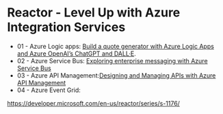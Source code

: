 # Reactor - Level Up with Azure Integration Services

- 01 - Azure Logic apps: [Build a quote generator with Azure Logic Apps and Azure OpenAI’s ChatGPT and DALL·E](/01-logicapps).
- 02 - Azure Service Bus: [Exploring enterprise messaging with Azure Service Bus](/02-servicebus)
- 03 - Azure API Management:[Designing and Managing APIs with Azure API Management](/03-apim)
- 04 - Azure Event Grid: 

https://developer.microsoft.com/en-us/reactor/series/s-1176/

